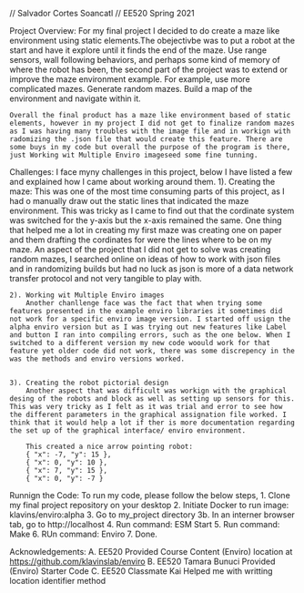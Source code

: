 // Salvador Cortes Soancatl
// EE520 Spring 2021

Project Overview:
    For my final project I decided to do create a maze like environment using static elements.The obejectivbe was to put a robot at the start and have it explore until it finds the end of the maze. Use range sensors, wall following behaviors, and perhaps some kind of memory of where the robot has been, the second part of the project was to extend or improve the maze environment example. For example, use more complicated mazes. Generate random mazes. Build a map of the environment and navigate within it. 

    Overall the final product has a maze like environment based of static elements, however in my project I did not get to finalize random mazes as I was having many troubles with the image file and in workign with radomizing the .json file that would create this feature. There are some buys in my code but overall the purpose of the program is there, just Working wit Multiple Enviro imageseed some fine tunning. 


Challenges: 
    I face myny challenges in this project, below I have listed a few and explained how I came about working around them.
    1). Creating the maze:
        This was one of the most time consuming parts of this project, as I had o manually draw out the static lines that indicated the maze environment. This was tricky as I came to find out that the cordinate system was switched for the y-axis but the x-axis remained the same. One thing that helped me a lot in creating my first maze was creating one on paper and them drafting the cordinates for were the lines where to be on my maze. An aspect of the project that I did not get to solve was creating random mazes, I searched online on ideas of how to work with json files and in randomizing builds but had no luck as json is more of a data network transfer protocol and not very tangible to play with.  

    2). Working wit Multiple Enviro images
        Another chanllenge face was the fact that when trying some features presented in the example enviro libraries it sometimes did not work for a specific enviro image version. I started off usign the alpha enviro version but as I was trying out new features like Label and button I ran into compiling errors, such as the one below. When I switched to a different version my new code woould work for that feature yet older code did not work, there was some discrepency in the was the methods and enviro versions worked. 


    3). Creating the robot pictorial design
        Another aspect that was difficult was workign with the graphical desing of the robots and block as well as setting up sensors for this. This was very tricky as I felt as it was trial and error to see how the different parameters in the graphical assignation file worked. I think that it would help a lot if ther is more documentation regarding the set up of the graphical interface/ enviro environment. 

        This created a nice arrow pointing robot: 
        { "x": -7, "y": 15 },
        { "x": 0, "y": 10 },
        { "x": 7, "y": 15 }, 
        { "x": 0, "y": -7 }

Runnign the Code: 
    To run my code, please follow the below steps, 
    1. Clone my final project repository on your desktop
    2. Initiate Docker to run image: klavins/enviro:alpha 
    3. Go to my_project directory 
    3b. In an interner browser tab, go to http://localhost
    4. Run command: ESM Start
    5. Run command: Make
    6. RUn command: Enviro
    7. Done. 

Acknowledgements: 
    A. EE520 Provided Course Content (Enviro) location at https://github.com/klavinslab/enviro
    B. EE520 Tamara Bunuci Provided (Enviro) Starter Code
    C. EE520 Classmate Kai Helped me with writting location identifier method 



